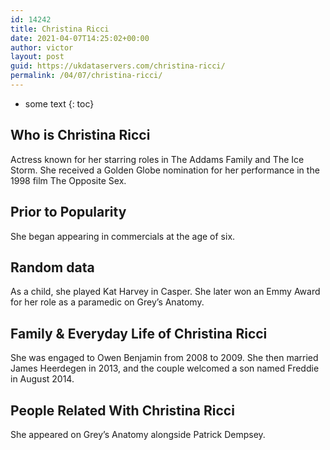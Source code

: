 ```yaml
---
id: 14242
title: Christina Ricci
date: 2021-04-07T14:25:02+00:00
author: victor
layout: post
guid: https://ukdataservers.com/christina-ricci/
permalink: /04/07/christina-ricci/
---
```


* some text
{: toc}


## Who is Christina Ricci



Actress known for her starring roles in The Addams Family and The Ice Storm. She received a Golden Globe nomination for her performance in the 1998 film The Opposite Sex. 

                
                
                
## Prior to Popularity



She began appearing in commercials at the age of six. 

                
                
                
## Random data



As a child, she played Kat Harvey in Casper. She later won an Emmy Award for her role as a paramedic on Grey&#8217;s Anatomy. 

                
                
                
## Family & Everyday Life of Christina Ricci



She was engaged to Owen Benjamin from 2008 to 2009. She then married James Heerdegen in 2013, and the couple welcomed a son named Freddie in August 2014. 

                
                
                
## People Related With Christina Ricci



She appeared on Grey&#8217;s Anatomy alongside Patrick Dempsey. 

                
              
            
          
          
          